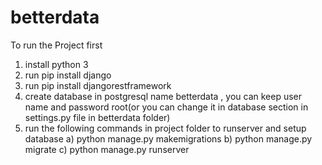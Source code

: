 # betterdata
To run the Project first 
1) install python 3
2) run pip install django
3) run pip install djangorestframework
4) create database in postgresql name betterdata , you can keep user name and password root(or you can change it in database section in settings.py file in betterdata folder)
5) run the following commands in project folder to runserver and setup database
   a) python manage.py makemigrations
   b) python manage.py migrate
   c) python manage.py runserver
